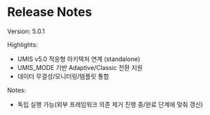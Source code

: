 # Release Notes

Version: 5.0.1

Highlights:
- UMIS v5.0 적응형 아키텍처 연계 (standalone)
- UMIS_MODE 기반 Adaptive/Classic 전환 지원
- 데이터 무결성/모니터링/템플릿 통합

Notes:
- 독립 실행 가능(외부 프레임워크 의존 제거 진행 중/완료 단계에 맞춰 갱신)
